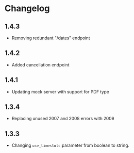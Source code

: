 # Changelog

## 1.4.3
- Removing redundant "/dates" endpoint

## 1.4.2
- Added cancellation endpoint

## 1.4.1
- Updating mock server with support for PDF type

## 1.3.4

- Replacing unused 2007 and 2008 errors with 2009

## 1.3.3

- Changing `use_timeslots` parameter from boolean to string.
